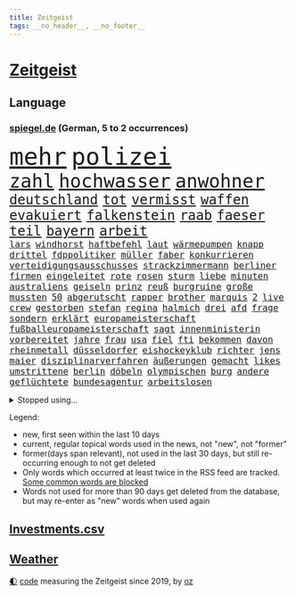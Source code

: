 ```yaml
---
title: Zeitgeist
tags: __no_header__, __no_footer__
---
```


# [Zeitgeist](https://oliz.io/zeitgeist/)

## Language

<h3><a href="https://www.spiegel.de" target="_blank">spiegel.de</a> (German, 5 to 2 occurrences)</h3>
<p style="font-family:monospace">
<span style="font-size:32pt"><a href="news_links.html#mehr" class="current">mehr</a></span>
<span style="font-size:32pt"><a href="news_links.html#polizei" class="current">polizei</a></span>
<br>
<span style="font-size:25pt"><a href="news_links.html#zahl" class="current">zahl</a></span>
<span style="font-size:25pt"><a href="news_links.html#hochwasser" class="current">hochwasser</a></span>
<span style="font-size:25pt"><a href="news_links.html#anwohner" class="current">anwohner</a></span>
<br>
<span style="font-size:18pt"><a href="news_links.html#deutschland" class="current">deutschland</a></span>
<span style="font-size:18pt"><a href="news_links.html#tot" class="current">tot</a></span>
<span style="font-size:18pt"><a href="news_links.html#vermisst" class="current">vermisst</a></span>
<span style="font-size:18pt"><a href="news_links.html#waffen" class="current">waffen</a></span>
<span style="font-size:18pt"><a href="news_links.html#evakuiert" class="current">evakuiert</a></span>
<span style="font-size:18pt"><a href="news_links.html#falkenstein" class="new">falkenstein</a></span>
<span style="font-size:18pt"><a href="news_links.html#raab" class="current">raab</a></span>
<span style="font-size:18pt"><a href="news_links.html#faeser" class="current">faeser</a></span>
<span style="font-size:18pt"><a href="news_links.html#teil" class="current">teil</a></span>
<span style="font-size:18pt"><a href="news_links.html#bayern" class="current">bayern</a></span>
<span style="font-size:18pt"><a href="news_links.html#arbeit" class="current">arbeit</a></span>
<br>
<span style="font-size:12pt"><a href="news_links.html#lars" class="current">lars</a></span>
<span style="font-size:12pt"><a href="news_links.html#windhorst" class="new">windhorst</a></span>
<span style="font-size:12pt"><a href="news_links.html#haftbefehl" class="current">haftbefehl</a></span>
<span style="font-size:12pt"><a href="news_links.html#laut" class="current">laut</a></span>
<span style="font-size:12pt"><a href="news_links.html#wärmepumpen" class="current">wärmepumpen</a></span>
<span style="font-size:12pt"><a href="news_links.html#knapp" class="current">knapp</a></span>
<span style="font-size:12pt"><a href="news_links.html#drittel" class="current">drittel</a></span>
<span style="font-size:12pt"><a href="news_links.html#fdppolitiker" class="current">fdppolitiker</a></span>
<span style="font-size:12pt"><a href="news_links.html#müller" class="current">müller</a></span>
<span style="font-size:12pt"><a href="news_links.html#faber" class="new">faber</a></span>
<span style="font-size:12pt"><a href="news_links.html#konkurrieren" class="current">konkurrieren</a></span>
<span style="font-size:12pt"><a href="news_links.html#verteidigungsausschusses" class="current">verteidigungsausschusses</a></span>
<span style="font-size:12pt"><a href="news_links.html#strackzimmermann" class="current">strackzimmermann</a></span>
<span style="font-size:12pt"><a href="news_links.html#berliner" class="current">berliner</a></span>
<span style="font-size:12pt"><a href="news_links.html#firmen" class="current">firmen</a></span>
<span style="font-size:12pt"><a href="news_links.html#eingeleitet" class="current">eingeleitet</a></span>
<span style="font-size:12pt"><a href="news_links.html#rote" class="current">rote</a></span>
<span style="font-size:12pt"><a href="news_links.html#rosen" class="current">rosen</a></span>
<span style="font-size:12pt"><a href="news_links.html#sturm" class="current">sturm</a></span>
<span style="font-size:12pt"><a href="news_links.html#liebe" class="current">liebe</a></span>
<span style="font-size:12pt"><a href="news_links.html#minuten" class="current">minuten</a></span>
<span style="font-size:12pt"><a href="news_links.html#australiens" class="current">australiens</a></span>
<span style="font-size:12pt"><a href="news_links.html#geiseln" class="current">geiseln</a></span>
<span style="font-size:12pt"><a href="news_links.html#prinz" class="current">prinz</a></span>
<span style="font-size:12pt"><a href="news_links.html#reuß" class="current">reuß</a></span>
<span style="font-size:12pt"><a href="news_links.html#burgruine" class="new">burgruine</a></span>
<span style="font-size:12pt"><a href="news_links.html#große" class="current">große</a></span>
<span style="font-size:12pt"><a href="news_links.html#mussten" class="current">mussten</a></span>
<span style="font-size:12pt"><a href="news_links.html#50" class="current">50</a></span>
<span style="font-size:12pt"><a href="news_links.html#abgerutscht" class="new">abgerutscht</a></span>
<span style="font-size:12pt"><a href="news_links.html#rapper" class="current">rapper</a></span>
<span style="font-size:12pt"><a href="news_links.html#brother" class="new">brother</a></span>
<span style="font-size:12pt"><a href="news_links.html#marquis" class="new">marquis</a></span>
<span style="font-size:12pt"><a href="news_links.html#2" class="current">2</a></span>
<span style="font-size:12pt"><a href="news_links.html#live" class="current">live</a></span>
<span style="font-size:12pt"><a href="news_links.html#crew" class="current">crew</a></span>
<span style="font-size:12pt"><a href="news_links.html#gestorben" class="current">gestorben</a></span>
<span style="font-size:12pt"><a href="news_links.html#stefan" class="current">stefan</a></span>
<span style="font-size:12pt"><a href="news_links.html#regina" class="current">regina</a></span>
<span style="font-size:12pt"><a href="news_links.html#halmich" class="current">halmich</a></span>
<span style="font-size:12pt"><a href="news_links.html#drei" class="current">drei</a></span>
<span style="font-size:12pt"><a href="news_links.html#afd" class="current">afd</a></span>
<span style="font-size:12pt"><a href="news_links.html#frage" class="current">frage</a></span>
<span style="font-size:12pt"><a href="news_links.html#sondern" class="current">sondern</a></span>
<span style="font-size:12pt"><a href="news_links.html#erklärt" class="current">erklärt</a></span>
<span style="font-size:12pt"><a href="news_links.html#europameisterschaft" class="current">europameisterschaft</a></span>
<span style="font-size:12pt"><a href="news_links.html#fußballeuropameisterschaft" class="current">fußballeuropameisterschaft</a></span>
<span style="font-size:12pt"><a href="news_links.html#sagt" class="current">sagt</a></span>
<span style="font-size:12pt"><a href="news_links.html#innenministerin" class="current">innenministerin</a></span>
<span style="font-size:12pt"><a href="news_links.html#vorbereitet" class="current">vorbereitet</a></span>
<span style="font-size:12pt"><a href="news_links.html#jahre" class="current">jahre</a></span>
<span style="font-size:12pt"><a href="news_links.html#frau" class="current">frau</a></span>
<span style="font-size:12pt"><a href="news_links.html#usa" class="current">usa</a></span>
<span style="font-size:12pt"><a href="news_links.html#fiel" class="current">fiel</a></span>
<span style="font-size:12pt"><a href="news_links.html#fti" class="current">fti</a></span>
<span style="font-size:12pt"><a href="news_links.html#bekommen" class="current">bekommen</a></span>
<span style="font-size:12pt"><a href="news_links.html#davon" class="current">davon</a></span>
<span style="font-size:12pt"><a href="news_links.html#rheinmetall" class="current">rheinmetall</a></span>
<span style="font-size:12pt"><a href="news_links.html#düsseldorfer" class="current">düsseldorfer</a></span>
<span style="font-size:12pt"><a href="news_links.html#eishockeyklub" class="new">eishockeyklub</a></span>
<span style="font-size:12pt"><a href="news_links.html#richter" class="current">richter</a></span>
<span style="font-size:12pt"><a href="news_links.html#jens" class="current">jens</a></span>
<span style="font-size:12pt"><a href="news_links.html#maier" class="new">maier</a></span>
<span style="font-size:12pt"><a href="news_links.html#disziplinarverfahren" class="new">disziplinarverfahren</a></span>
<span style="font-size:12pt"><a href="news_links.html#äußerungen" class="current">äußerungen</a></span>
<span style="font-size:12pt"><a href="news_links.html#gemacht" class="current">gemacht</a></span>
<span style="font-size:12pt"><a href="news_links.html#likes" class="current">likes</a></span>
<span style="font-size:12pt"><a href="news_links.html#umstrittene" class="current">umstrittene</a></span>
<span style="font-size:12pt"><a href="news_links.html#berlin" class="current">berlin</a></span>
<span style="font-size:12pt"><a href="news_links.html#döbeln" class="new">döbeln</a></span>
<span style="font-size:12pt"><a href="news_links.html#olympischen" class="current">olympischen</a></span>
<span style="font-size:12pt"><a href="news_links.html#burg" class="current">burg</a></span>
<span style="font-size:12pt"><a href="news_links.html#andere" class="current">andere</a></span>
<span style="font-size:12pt"><a href="news_links.html#geflüchtete" class="current">geflüchtete</a></span>
<span style="font-size:12pt"><a href="news_links.html#bundesagentur" class="current">bundesagentur</a></span>
<span style="font-size:12pt"><a href="news_links.html#arbeitslosen" class="current">arbeitslosen</a></span>
</p>
<details>
<summary>Stopped using...</summary>
<p class="former" style="font-size:12pt">
rb(1322) bemüht(1321) übernehmen(1321) alarm(1320) arm(1320) flugzeuge(1320) kritisch(1320) prüft(1320) 37(1319) 6(1318) diskussion(1318) hinweisen(1318) illegale(1318) ließen(1318) pause(1318) villa(1318) äußern(1318) beamte(1317) lobt(1317) präsentieren(1317) saß(1317) schickt(1317) schlimm(1317) landesregierung(1316) mainz(1316) position(1316) schalke(1316) standort(1316) wales(1316) ausland(1315) fdpchef(1315) forderungen(1315) menge(1315) streichen(1315) zug(1315) 04(1314) angeklagte(1314) anspruch(1314) erzielt(1314) fahrzeuge(1314) landen(1314) lehnen(1314) rainer(1314) 400(1313) 65(1313) diplomaten(1313) einigung(1313) kalifornien(1313) stoppt(1313) zeichnet(1313) ändert(1313) becker(1312) blieben(1312) gestohlen(1312) software(1312) statement(1312) verlierer(1312) verzichtet(1312) abstimmung(1311) autobahn(1311) baby(1311) vieler(1311) geklärt(1310) härter(1310) jedenfalls(1310) minute(1310) sinkt(1310) aufruf(1309) berichterstattung(1309) hölle(1309) tests(1309) verbindet(1309) ministerpräsidentin(1308) passen(1308) bezahlt(1307) bestimmten(1306) debakel(1306) hotels(1306) 600(1305) nachrichten(1305) wachstum(1305) wende(1305) jüngere(1304) schuss(1303) wirtschaftsministerium(1303) zugelassen(1303) berater(1302) e(1302) feld(1302) mode(1302) aktiv(1301) gaben(1301) klimapolitik(1300) begriff(1299) ministerium(1299) polnische(1299) exporte(1298) gekauft(1298) küstenwache(1298) verantwortung(1298) einschätzung(1297) offenbart(1297) tiefen(1297) trug(1297) erfolgreichsten(1296) rechtzeitig(1296) mehrerer(1295) reduzieren(1295) führenden(1294) hinten(1294) immerhin(1294) konsum(1294) bäume(1293) möglicherweise(1293) hängen(1292) halbe(1290) prognose(1290) hunger(1289) vfb(1289) erstochen(1288) istanbul(1288) aufgetaucht(1287) freiwillig(1285) provoziert(1284) rentner(1284) konferenz(1283) gefühl(1280) abhängig(1277) angeboten(1276) bewegt(1272) ausweg(1244) festgesetzt(1232) diagnose(1207) lehrerin(1189) strecken(1149) durchbruch(1091) spiegelreporter(1077) ausbildung(1068) seither(1060) truppe(1056) schrumpft(1046) vegas(1027) kollision(1020) befürwortet(1007) wissing(985) angestellten(983) world(981) nfl(964) vorteil(961) schulden(960) radikalen(957) energiekrise(939) zeitpunkt(937) tödlichem(919) meta(905) otto(897) natürlich(885) kriegs(884) verabschieden(882) lieferung(881) zustimmung(881) oligarchen(878) hinzu(860) überzeugung(836) verantwortlichen(827) versagen(820) unmittelbar(798) riskant(794) lindners(788) rezession(788) ungewiss(788) organisierte(778) beben(774) braunschweig(772) gewerkschaften(772) filialen(747) trocken(736) unterlag(736) harter(730) 2026(725) japanische(721) cannabis(716) reporterin(716) osnabrück(702) profi(702) nationale(699) baum(697) wozu(695) unentschieden(693) älter(693) ängste(692) 16jähriger(684) namens(684) kampagne(681) geschichtenewsletter(679) verträge(672) psychischen(650) wagner(650) hoffnungsträger(646) hetze(644) hände(640) wünsche(635) 05(633) fische(632) angezeigt(631) verfassungsgericht(615) auseinander(614) nutzern(610) krawalle(599) rose(596) sauber(587) katze(585) ausgegeben(584) knappe(581) ignoriert(576) indonesien(576) beerdigt(572) fördert(569) familienministerin(558) paus(558) billigt(555) aussichten(553) gleise(552) reißen(546) wirtschaftliche(546) düster(545) 4(543) deutschlandticket(538) anscheinend(537) saarlouis(531) abschiebungen(530) asylbewerber(519) konzernchef(510) day(501) rüstet(501) beliebter(500) erfolgreiche(498) spezialkräfte(498) 18jähriger(496) dieb(496) solcher(495) temperatur(490) landwirte(488) leistungen(486) springen(485) bad(482) jason(480) marode(477) messe(476) startups(475) süchtig(465) angemeldet(464) läufer(462) umdenken(460) siedlung(458) überschattet(449) rivalen(446) diesjährigen(444) kaiser(444) hamilton(443) lewis(443) geklaut(439) wütenden(439) warb(438) zukünftig(430) gejagt(427) genaue(422) festgelegt(420) radsport(419) umsetzen(417) wiedergewählt(415) khan(413) aktueller(409) geisel(404) 800(401) hoeneß(395) bundesweite(391) eingeschlagen(389) nationalkonservative(388) jagen(386) fisch(385) chicago(382) katrin(380) explodiert(379) uli(377) schief(376) genießen(374) rad(374) arabischen(373) kane(368) drang(367) auswirken(366) hamm(366) schätzen(364) prognostiziert(362) schwärmt(361) bundeshaushalt(357) sandra(350) herkunft(347) staats(345) verweis(345) 38jähriger(344) widerstands(344) brasiliens(343) cool(343) fürth(343) greuther(343) sizilien(342) tropfen(338) ralf(336) sonntagmorgen(336) durchgreifen(331) kette(331) tusk(331) defensive(330) installation(329) plattformen(329) schnellstmöglich(329) bunter(327) milliardenschweren(327) basis(325) abwenden(319) quellen(319) militäroperation(318) händen(315) randale(314) nachhaltige(311) beschloss(310) travis(310) heim(305) kooperiert(305) victoria(305) schlimmer(304) seele(304) vermittelt(303) einzuführen(301) aushalten(299) winzige(299) albert(298) brandmauer(298) ausgehandelt(297) ausgetauscht(295) gerichtsverfahren(295) stützen(294) geglückt(293) britney(292) spears(292) wegovy(292) zerbrochen(292) margot(290) mittelalter(287) abbau(285) boykott(285) beispiellose(282) sicherheitsrat(278) verschlechtert(278) ausnahmezustand(276) teilzeit(276) kandidiert(275) metern(275) überqueren(272) negative(270) rassismusvorwürfe(270) spanischer(269) welten(269) jon(268) griffen(265) hisbollah(265) ärgert(264) rekonstruktion(263) 24jährige(261) campus(261) teslas(260) rucksack(259) disziplin(255) suv(255) ferne(253) ködern(253) topspiel(253) rückenschmerzen(251) berger(250) heutzutage(249) jugendstrafe(248) antisemitischen(247) filmpreis(247) erinnerungskultur(244) chile(242) kallas(242) lieferwagen(242) geradezu(241) umfragetief(241) zulauf(241) überraschte(241) bunt(240) sardinien(240) update(240) chemnitz(239) kanal(238) manila(238) nszeit(238) peinliche(238) wagnerbrüder(238) bezug(237) generationen(237) milliardenhöhe(236) massenproteste(234) nagel(234) gelobt(233) verfolgte(232) teslachef(230) übernahm(230) kehrtwende(229) denver(227) geschaffen(226) ablehnung(223) erkältung(222) historikerin(221) sanierung(220) übergangen(220) nächte(219) orlando(219) südchinesischen(219) umfragewerte(219) kelce(218) jordanien(217) tabellenkeller(217) taugen(217) flieht(216) gewerkschafter(216) gewährt(216) irreguläre(216) warme(216) continental(215) del(215) tanzen(215) terzić(215) wütend(215) mars(214) feiertage(213) genötigt(213) geschleudert(213) intern(211) schweiger(211) til(211) central(210) höchster(210) repräsentantenhaus(210) borahansgrohe(209) berechtigt(208) betonte(208) erfindung(206) bauten(205) mancherorts(205) monarchie(204) ozempic(204) überraschende(204) erkenntnis(203) hakt(203) raketenangriffe(203) bundespräsidenten(202) mentale(202) hamasgeiseln(201) tränengas(201) stadien(200) bezahlkarte(199) etablieren(197) konflikten(197) thierry(197) interne(196) einführung(194) gebraucht(193) liebäugelt(192) armeechef(191) klingen(191) belgischen(190) hasst(190) kommissar(189) tochterfirma(189) bonus(188) lebron(188) tabellenplatz(188) beschuldigte(187) agrarminister(186) empfehlungen(186) lernte(186) ruhen(186) südchinesisches(186) mccann(185) abschiebung(184) bagdad(184) härtetest(184) kritischer(184) überdenken(184) süd(183) ampelpartner(182) eigenem(181) hast(181) kriegstüchtig(180) nahostkrieg(180) geiselnahme(179) habecks(179) bären(178) arbeitsagentur(175) joel(175) suizid(175) aufzuarbeiten(174) saal(174) torjäger(174) geschenkt(173) magic(173) cameron(172) kliniken(172) dürr(171) jacob(171) petra(171) warnsignal(170) zugreifen(170) denke(169) prägenden(169) empathie(168) ostdeutschen(168) pädagogin(168) vollzieht(168) regionalbahn(167) golden(166) haftstrafen(166) helsinki(164) kopfschmerzen(164) zuschauen(164) bundesligisten(162) endgültige(162) großzügig(162) wiederbeleben(162) argument(160) beklagen(160) erwachsen(160) kühe(160) raketenangriff(160) zugeständnisse(160) po(159) religiösen(159) rettungssanitäter(159) wählerinnen(159) adrian(158) armin(158) ausgleich(157) wehrpflichtige(157) bahnchef(156) rekordmeister(156) zerstritten(156) lernt(155) geschlechtsverkehr(154) fernzüge(152) handelsschiffe(152) verwandeln(152) werkzeug(152) ausgedacht(151) kulturinstitutionen(151) südosten(151) überzieht(151) konstantin(150) bundestagsvizepräsidentin(149) einsparungen(149) göringeckardt(149) konservativer(149) ostdeutsche(149) omas(148) 75000(147) befand(147) japans(147) herstellen(145) paare(145) verschenken(145) abende(144) residenz(144) eingezogen(143) füllen(142) sekeinsatz(142) verstößt(142) fdpfraktionschef(141) huthis(141) schwert(141) huthiangriffe(140) huthimiliz(140) aufgebraucht(139) unbemannte(139) verschwörungstheorien(139) you(139) überragte(139) ausblick(138) kate(138) dienstpflicht(137) luftalarm(136) viren(136) aussteigen(134) liege(134) abgefeuert(133) dessert(133) misshandlung(133) heiratsantrag(132) landschaften(132) melanie(132) millionenbetrag(132) nutzungsrechte(131) 118(130) beamter(130) vorsatz(130) 02(129) aufgedeckt(129) dazwischen(129) spacey(129) bachmut(128) erledigen(126) ruiniert(126) audi(125) hob(125) phoenix(125) suns(125) wettkampf(125) mexikanische(124) elvis(123) hauch(123) soziologin(123) flugzeugträger(122) françoise(122) homo(122) informieren(122) witze(122) eisbären(121) halbinsel(121) minus(121) ute(121) cavaliers(120) cleveland(120) geschäftsjahr(120) rekordhitze(120) musikerinnen(119) rast(119) sparpläne(119) ministerien(118) wehrbeauftragte(118) anpassung(117) baltimore(117) biennale(117) briten(117) daniela(117) japaner(117) kunstausstellung(117) nachzudenken(117) spektakuläres(117) utah(117) zeitzeugen(117) 33jährige(116) miesen(116) erhöhte(115) finanzsenator(113) fregatte(113) bestsellerautor(112) hilfskräfte(112) männliches(112) rot(112) barfuß(111) bedient(111) pünktlich(111) western(111) fehlenden(110) fernhalten(110) spezialisiert(110) wohnungssuche(110) gosling(109) jackson(108) losgehen(108) strategisch(108) festgenommene(107) kansas(107) luftschlägen(107) sunaks(107) verschlingt(107) entlastungen(106) heiraten(106) übertroffen(106) geantwortet(105) 65jährige(104) abgewendet(104) seniorinnen(104) trauung(104) vergewaltigungen(104) busse(103) leichnam(103) offizier(103) schläft(103) spitzenverdiener(103) great(102) mandat(102) motorradfahrer(102) autokrat(101) besetztes(101) biosprit(101) kriegsgefangene(101) südostasien(101) bedeckt(100) ergattern(100) gesichtet(100) israelgazakriegs(100) regierungsflieger(100) erobert(99) grausamen(99) limit(99) parkinson(99) fahndung(98) ios(98) münchnern(98) ohrringe(98) strömen(98) unabhängigen(98) unternehmensgruppe(98) albion(97) rechtlichen(97) vorstellig(97) bruttoinlandsprodukt(96) herausforderer(96) klauen(96) schwindel(96) trotzig(96) hallen(95) substanzen(95) todesurteil(95) vergangenes(95) anwalts(94) blaupause(94) abgesprochen(93) vereinzelte(93) internationales(92) achtzigern(91) auflösen(91) durant(91) erfolgsspur(91) frühling(91) handfeste(91) nairobi(91) prorussische(91) schienennetzes(91) swifts(91) auster(90) brot(90) geflutet(90) kulturbetrieb(90) ritter(90) stundenkilometern(90) ansonsten(89) basketballweltmeister(89) bedeutendsten(89) bundesfamilienministeriums(89) gestand(89) absatzmarkt(88) emojis(88) katalonien(88) lucy(88) verhagelt(88) xavi(88) zustande(88) jugendlichem(87) kleiderordnung(87) zugelassenen(87) bürgersteig(86) erdboden(86) gestimmt(86) irakische(86) klettern(86) rettungskräften(86) schienen(86) schulterschluss(86) seil(86) staatsanwaltschaften(86) teenagern(86) testosteron(86) westafrikanischen(86) choreografie(85) duellieren(85) erschienen(85) inhalt(85) leistungssport(85) menschenkette(85) seltsam(85) studienanfänger(85) verwirrte(85) entspricht(84) geschichten(84) jayz(84) politbarometer(84) produzierten(84) schuhe(84) skisport(84) jobturbo(83) korruptionsvorwürfen(83) schweiß(83) supermarktkette(83) tobte(83) afdfunktionäre(82) berlinerinnen(82) bettlaken(82) erkan(82) finnen(82) schale(82) walz(82) wellbrock(82) zartbitter(82) ausschließt(81) frist(81) sicherheitskräften(81) ungarische(81) westerstede(81) üppiger(81) chiefs(80) frauengefängnis(80) knochen(80) kommune(80) misslingt(80) organisationskomitee(80) prallt(80) selbstverständlich(80) sitze(80) syrsky(80) südwestlich(80) unbemerkt(80) wachstums(80) aserbaidschans(79) brittney(79) griner(79) oberbefehlshaber(79) riet(79) sechsjährigem(79) disneyland(78) gefälscht(78) gehortet(78) rechtspopulistischen(78) unverzichtbar(78) bemerkungen(77) bluttat(77) ohren(77) wahlkampagne(77) washingtons(77) anzunehmen(76) beurteilen(76) breitere(76) formieren(76) hereinfallen(76) jährlichen(76) klette(76) patriarch(76) pragsdorf(76) reklamiert(76) stromnetze(76) verhältnismäßig(76) falschinformationen(75) gedenkstätte(75) logisch(75) oberpfalz(75) schöpft(75) superstars(75) 129(74) albanese(74) blutbad(74) generelle(74) luftballons(74) märkten(74) terrorgruppen(74) attraktion(73) datenschützer(73) dienste(73) freistil(73) lokal(73) plagiatsjäger(73) berufsleben(72) dortmunds(72) enttäuschungen(72) kinderwunsch(72) loyalität(72) gleiche(71) hanau(71) hollywoodfilmen(71) landespartei(71) mendes(71) umfangreiches(71) 54(70) grünenveranstaltung(70) johanna(70) raffinierten(70) schwarzgrüne(70) schwerem(70) tauruslieferung(70) trennten(70) verfällt(70) vergleichbar(70) güterwaggons(69) längerfristige(69) meistertitel(69) rassemblement(69) abwandern(68) aldi(68) außergewöhnliches(68) gästeblock(68) kanadischen(68) mexikaner(68) nachgehen(68) newey(68) siegesgewiss(68) strafrecht(68) videoplattform(68) zweitligapartie(68) alligator(67) eindeutig(67) jährt(67) sexualisierter(67) verenden(67) zehnten(67) französisches(66) krachte(66) muslimischen(66) präsentation(66) schlechtestes(66) segeln(66) argumentierte(65) aufgelegt(65) brutto(65) cduministerpräsident(65) esch(65) europe(65) kajak(65) klosters(65) kürze(65) bespuckt(64) füße(64) hilfslieferung(64) klettert(64) strafrechtliche(64) tvmoderator(64) unerwünscht(64) hafens(63) kitchen(63) oklahoma(63) prahlte(63) preisdeckel(63) segler(63) weitaus(63) country(62) langweilig(62) maddie(62) madeleine(62) pippi(62) rätselhafter(62) ungenutzt(62) überarbeitet(62) geiselabkommen(61) indirekt(61) isolation(61) kippte(61) lewinsky(61) marseille(61) monica(61) queens(61) verbraucherpreise(61) verwaltet(61) wirtschaftswende(61) chinataiwankonflikt(60) konventionen(60) platzes(60) rhetorik(60) agenturen(59) ermutigen(59) europarat(59) fehlten(59) mobilitätswende(59) skandinavischen(59) tschechiens(59) blamage(58) feige(58) friedhof(58) kriminalpolizei(58) manja(58) reisewarnung(58) schreiner(58) schädlichen(58) selbstbild(58) siri(58) talente(58) verkehrssenatorin(58) auswärts(57) bewohnbar(57) erfreut(57) exrafterroristin(57) marihuana(57) anstoß(56) beliebtes(56) hülkenberg(56) töteten(56) verschlossene(56) amazongründer(55) bestandsaufnahme(55) bezos(55) jünger(55) verzückt(55) dümmste(54) fähig(54) gespenst(54) hosen(54) looks(54) satte(54) ariel(53) diktatoren(53) haiti(53) kleid(53) triple(53) auflage(52) auswärtigen(52) karina(52) spontanen(52) up(52) bürgerin(51) imageschaden(51) nsvergangenheit(51) ragte(51) raketenstart(51) verwirrung(51) zinssenkungen(51) abgelaufen(50) beigetreten(50) costar(50) pannenflieger(50) probefahrt(50) verarbeitet(50) 57(49) akku(49) südfrankreich(49) ittrich(48) trümmer(48) wohnmobiltour(48) elektrische(47) entführt(47) friedensgipfel(47) stießen(47) topmanagement(47) vorstellungsgesprächen(47) einblick(46) geheimer(46) lola(46) ralph(46) rauchentwicklung(46) schläge(46) todesfällen(46) vertraulichen(46) allgemeinheit(45) anpassen(45) irritation(45) prahlt(45) rechtskonservative(45) sportunterricht(45) strafrechts(45) unerwarteten(45) lakers(44) leipziger(44) literaturwissenschaftlerin(44) milliardendeal(43) polizeikräfte(43) spielten(43) stammende(43) verwüstungen(43) bandengewalt(42) dürre(42) gartenkolumne(42) kindler(42) ladekabel(42) paars(42) patzt(42) totalschaden(42) anpfiff(41) büchern(41) havannasyndrom(41) mikrowellenwaffen(41) registrieren(41) rätselhaftes(41) usdiplomaten(41) verantwortet(41) voraussichtlich(41) ausrüster(40) einfallen(40) milliardengeschäft(40) objekt(40) paket(40) beachtet(39) schlimmsten(39) schulamt(39) sparvorgaben(39) vehement(39) versagten(39) werkstätten(39) zukunftspläne(39) attraktiv(38) devise(38) finanzbranche(38) neandertaler(38) restaurantführer(38) veteranentag(38) wasserknappheit(38) überteuert(38) 2004(37) 250(37) baerbocks(37) dfbausrüsterwechsel(37) friedländer(37) reichster(37) usjustiz(37) benutzt(36) geburtenrate(36) gesunder(36) programme(36) prostituierte(36) reizgas(36) unseres(36) vereiteln(36) überrollt(36) bakterien(35) bravo(35) dunkelheit(35) durchsetzung(35) riskanten(35) wachsam(35) 20jährige(34) assistentin(34) aufarbeiten(34) deuter(34) ortlieb(34) rucksäcke(34) spezialkräne(34) verwandelt(34) werkself(34) fußballverbands(33) instrumentalisierung(33) mitgeteilt(33) rouge(33) ärztinnen(33) anspielungen(32) aufgeregt(32) buches(32) arbeitszeit(31) beharren(31) besserverdiener(31) bräuchte(31) cannabisteillegalisierung(31) ehrenpräsident(31) geschieht(31) volljährige(31) überwachungskamera(31) frühlingsfest(30) lieferengpässe(30) ländergrenzen(30) meerenge(30) quiet(30) saharastaub(30) sparkurs(30) ungesund(30) fußballliga(29) schmelz(29) schwerwiegendes(29) vorsieht(29) besatzer(28) fatale(28) gewerkschaftsmitglieder(28) hautnah(28) maryland(28) queeren(28) verkraften(28) 111(27) brighton(27) gereizt(27) hove(27) kämna(27) lennard(27) teneriffa(27) terrorverdacht(27) vergewaltigungsvorwürfe(27) übelkeit(27) angetrieben(26) anzugehen(26) kommandostruktur(26) nienburg(26) sommerlich(26) janet(25) schlichterspruch(25) arbeitgeberpräsident(24) bevorsteht(24) dulger(24) ludwigsburg(24) totschlags(24) zugesetzt(24) bewilligt(23) gefangenen(23) netflixfilm(23) neuester(23) rechtsstaats(23) verkraftet(23) andernorts(22) arabisch(22) championsleaguehalbfinale(22) schleuser(22) ampelpartnern(21) binz(21) verspielt(21) ausfällt(20) begünstigen(20) unzureichend(20) verkraftbar(20) weber(20) wertvolles(20) 97(19) amtsgeschäfte(19) ausreicht(19) blutspur(19) chrupalla(19) eddy(19) entgeht(19) g7staaten(19) jamie(19) rechtspopulistischer(19) tino(19) unglücksstelle(19) verhaftete(19) afdspitze(18) aggression(18) netzausbau(18) sterbebett(18) be(17) bergab(17) leyens(17) peine(17) aufregen(16) bewerbungsgespräche(16) doppelmord(16) gräber(16) spielplatz(16) tvrechte(16) kandidatinnen(15) medizinisch(15) parkplatz(15) seelischen(15) kanaren(14) mekong(14) militärstützpunkt(14) millionenmetropole(14) nbaplayoffs(14) rettungsversuche(14) seyfert(14) entthronten(13) liebeserklärung(13) motoren(13) nachfolgerin(13) oranienburg(13) unregulierten(13) verhinderte(13) warenhäuser(13) angesprochen(12) brothers(12) hoeneß'(12) laurence(12) ruang(12) wunderbaren(12) angegriffenen(11) atomausstieg(11) flair(11) gehörten(11) herrmann(11) kehrte(11) klimaschutzgesetz(11) order(11)
</p>
</details>
<p>Legend:
<ul>
<li><span class="new">new</span>, first seen within the last 10 days</li>
<li><span class="current">current</span>, regular topical words used in the news, not "new", not "former"</li>
<li><span class="former">former(days span relevant)</span>, not used in the last 30 days, but still re-occurring enough to not get deleted</li>
<li>Only words which occurred at least twice in the RSS feed are tracked. <a href="language/filters.py">Some common words are blocked</a></li>
<li>Words not used for more than 90 days get deleted from the database, but may re-enter as "new" words when used again</li>
</ul>
</p>

## [Investments](investments.html)[.csv](investments.csv)

## [Weather](weather.html)

<footer>
<a href="javascript:toggleTheme()" class="nav">🌓</a>
<a href="https://github.com/ooz/zeitgeist">code</a> measuring the Zeitgeist since 2019, by <a href="https://oliz.io">oz</a>
</footer>
